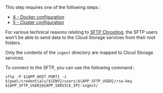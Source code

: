 
This step requires one of the following steps :
- [4 - Docker configuration](./docs/4-DockerConfiguration.md)
- [5 - Cluster configuration](./docs/5-ClusterConfiguration.md)


For various technical reasons relating to [SFTP Chrooting](https://wiki.archlinux.org/index.php/SFTP_chroot), the SFTP users won't be able to send data to the Cloud Storage services from their root folders.

Only the contents of the `ingest` directory are mapped to Cloud Storage services.

To connect to the SFTP, you can use the following command :
```shell
sftp -P ${APP_HOST_PORT} -i $(pwd)/credentials/${ENV}/users/${APP_SFTP_USER}/rsa-key ${APP_SFTP_USER}@{APP_SERVICE_IP}:ingest/
```
